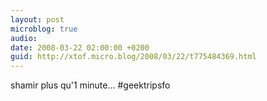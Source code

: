 ```yaml
---
layout: post
microblog: true
audio: 
date: 2008-03-22 02:00:00 +0200
guid: http://xtof.micro.blog/2008/03/22/t775484369.html
---
```

shamir plus qu'1  minute...  #geektripsfo
